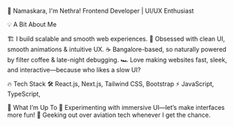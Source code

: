 👋 Namaskara, I'm Nethra!
   Frontend Developer | UI/UX Enthusiast 

💡 A Bit About Me

🏗️ I build scalable and smooth web experiences.
🎨 Obsessed with clean UI, smooth animations & intuitive UX.
☕ Bangalore-based, so naturally powered by filter coffee & late-night debugging.
🏎️ Love making websites fast, sleek, and interactive—because who likes a slow UI?

🔥 Tech Stack
🛠️ React.js, Next.js, Tailwind CSS, Bootstrap
⚡ JavaScript, TypeScript, 

🚀 What I’m Up To
📌 Experimenting with immersive UI—let’s make interfaces more fun!
📌 Geeking out over aviation tech whenever I get the chance.
